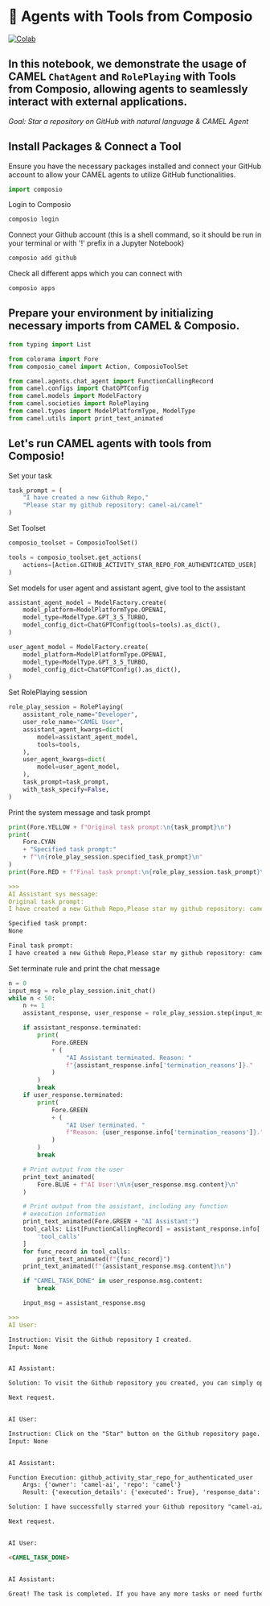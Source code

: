# 🐫 Agents with Tools from Composio

[![Colab](https://colab.research.google.com/assets/colab-badge.svg)](https://colab.research.google.com/drive/1x2FYThMPtQXLzKZAhf_Ry-oeU6oPygdm?authuser=1#scrollTo=6c1kqMDxDodN)


## In this notebook, we demonstrate the usage of CAMEL `ChatAgent` and `RolePlaying` with Tools from Composio, allowing agents to seamlessly interact with external applications.

*Goal: Star a repository on GitHub with natural language & CAMEL Agent*

## Install Packages & Connect a Tool
Ensure you have the necessary packages installed and connect your GitHub account to allow your CAMEL agents to utilize GitHub functionalities.
```python
import composio
```

Login to Composio
```bash
composio login
```

Connect your Github account (this is a shell command, so it should be run in your terminal or with '!' prefix in a Jupyter Notebook)
```bash
composio add github
```

Check all different apps which you can connect with

```bash
composio apps
```

## Prepare your environment by initializing necessary imports from CAMEL & Composio.

```python
from typing import List

from colorama import Fore
from composio_camel import Action, ComposioToolSet

from camel.agents.chat_agent import FunctionCallingRecord
from camel.configs import ChatGPTConfig
from camel.models import ModelFactory
from camel.societies import RolePlaying
from camel.types import ModelPlatformType, ModelType
from camel.utils import print_text_animated
```

## Let's run CAMEL agents with tools from Composio!

Set your task
```python
task_prompt = (
    "I have created a new Github Repo,"
    "Please star my github repository: camel-ai/camel"
)
```

Set Toolset
```python
composio_toolset = ComposioToolSet()

tools = composio_toolset.get_actions(
    actions=[Action.GITHUB_ACTIVITY_STAR_REPO_FOR_AUTHENTICATED_USER]
)
```

Set models for user agent and assistant agent, give tool to the assistant
```python 
assistant_agent_model = ModelFactory.create(
    model_platform=ModelPlatformType.OPENAI,
    model_type=ModelType.GPT_3_5_TURBO,
    model_config_dict=ChatGPTConfig(tools=tools).as_dict(),
)

user_agent_model = ModelFactory.create(
    model_platform=ModelPlatformType.OPENAI,
    model_type=ModelType.GPT_3_5_TURBO,
    model_config_dict=ChatGPTConfig().as_dict(),
)
```

Set RolePlaying session
```python 
role_play_session = RolePlaying(
    assistant_role_name="Developer",
    user_role_name="CAMEL User",
    assistant_agent_kwargs=dict(
        model=assistant_agent_model,
        tools=tools,
    ),
    user_agent_kwargs=dict(
        model=user_agent_model,
    ),
    task_prompt=task_prompt,
    with_task_specify=False,
)
```

Print the system message and task prompt
```python 
print(Fore.YELLOW + f"Original task prompt:\n{task_prompt}\n")
print(
    Fore.CYAN
    + "Specified task prompt:"
    + f"\n{role_play_session.specified_task_prompt}\n"
)
print(Fore.RED + f"Final task prompt:\n{role_play_session.task_prompt}\n")
```

```markdown
>>> 
AI Assistant sys message:
Original task prompt:
I have created a new Github Repo,Please star my github repository: camel-ai/camel

Specified task prompt:
None

Final task prompt:
I have created a new Github Repo,Please star my github repository: camel-ai/camel
```

Set terminate rule and print the chat message
```python
n = 0
input_msg = role_play_session.init_chat()
while n < 50:
    n += 1
    assistant_response, user_response = role_play_session.step(input_msg)

    if assistant_response.terminated:
        print(
            Fore.GREEN
            + (
                "AI Assistant terminated. Reason: "
                f"{assistant_response.info['termination_reasons']}."
            )
        )
        break
    if user_response.terminated:
        print(
            Fore.GREEN
            + (
                "AI User terminated. "
                f"Reason: {user_response.info['termination_reasons']}."
            )
        )
        break

    # Print output from the user
    print_text_animated(
        Fore.BLUE + f"AI User:\n\n{user_response.msg.content}\n"
    )

    # Print output from the assistant, including any function
    # execution information
    print_text_animated(Fore.GREEN + "AI Assistant:")
    tool_calls: List[FunctionCallingRecord] = assistant_response.info[
        'tool_calls'
    ]
    for func_record in tool_calls:
        print_text_animated(f"{func_record}")
    print_text_animated(f"{assistant_response.msg.content}\n")

    if "CAMEL_TASK_DONE" in user_response.msg.content:
        break

    input_msg = assistant_response.msg
```

```markdown
>>> 
AI User:

Instruction: Visit the Github repository I created.
Input: None


AI Assistant:

Solution: To visit the Github repository you created, you can simply open a web browser and go to the following URL: https://github.com/camel-ai/camel

Next request.


AI User:

Instruction: Click on the "Star" button on the Github repository page.
Input: None


AI Assistant:

Function Execution: github_activity_star_repo_for_authenticated_user
	Args: {'owner': 'camel-ai', 'repo': 'camel'}
	Result: {'execution_details': {'executed': True}, 'response_data': ''}

Solution: I have successfully starred your Github repository "camel-ai/camel".

Next request.


AI User:

<CAMEL_TASK_DONE>


AI Assistant:

Great! The task is completed. If you have any more tasks or need further assistance in the future, feel free to ask. Have a wonderful day!
```